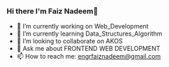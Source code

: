 ### Hi there I'm Faiz Nadeem👋

- 🔭 I’m currently working on  Web_Development 
- 🌱 I’m currently learning Data_Structures_Algorithm 
- 👯 I’m looking to collaborate on AKOS
- 💬 Ask me about FRONTEND WEB DEVELOPMENT 
- 📫 How to reach me: engrfaiznadeem@gmail.com

